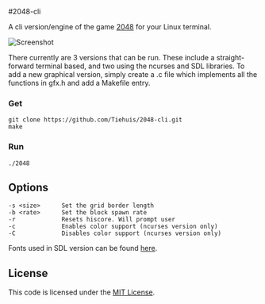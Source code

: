 #2048-cli

A cli version/engine of the game [2048](https://github.com/gabrielecirulli/2048) for your Linux
terminal.

![Screenshot](http://i.imgur.com/QU7t5mH.png)

There currently are 3 versions that can be run. These include a straight-forward terminal
based, and two using the ncurses and SDL libraries. To add a new graphical version, simply
create a .c file which implements all the functions in gfx.h and add a Makefile entry.

### Get
    git clone https://github.com/Tiehuis/2048-cli.git
    make

### Run
    ./2048

## Options
    -s <size>      Set the grid border length
    -b <rate>      Set the block spawn rate
    -r             Resets hiscore. Will prompt user
    -c             Enables color support (ncurses version only)
    -C             Disables color support (ncurses version only)

Fonts used in SDL version can be found [here](www.openfontlibrary.org).

## License
This code is licensed under the [MIT License](https://github.com/Tiehuis/2048-cli/blob/master/LICENSE).

